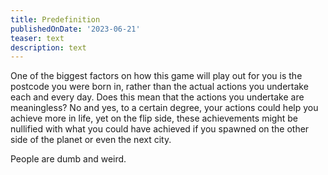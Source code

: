 ```yaml
---
title: Predefinition
publishedOnDate: '2023-06-21'
teaser: text
description: text
---
```


One of the biggest factors on how this game will play out for you is the postcode you were born in, rather than the actual actions you undertake each and every day. Does this mean that the actions you undertake are meaningless? No and yes, to a certain degree, your actions could help you achieve more in life, yet on the flip side, these achievements might be nullified with what you could have achieved if you spawned on the other side of the planet or even the next city.

People are dumb and weird.
